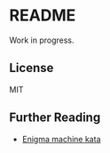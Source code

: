 README
======

Work in progress.

License
-------

MIT

Further Reading
---------------

- [Enigma machine kata](http://kerryb.github.io/enigma/)